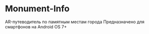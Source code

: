 # Monument-Info
AR-путеводитель по памятным местам города
Предназначено для смартфонов на Android OS 7+
